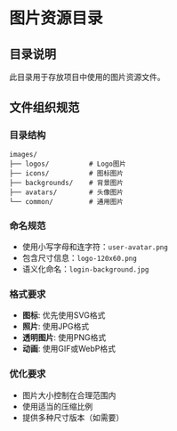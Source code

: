 # 图片资源目录

## 目录说明

此目录用于存放项目中使用的图片资源文件。

## 文件组织规范

### 目录结构

```
images/
├── logos/          # Logo图片
├── icons/          # 图标图片
├── backgrounds/    # 背景图片
├── avatars/        # 头像图片
└── common/         # 通用图片
```

### 命名规范

- 使用小写字母和连字符：`user-avatar.png`
- 包含尺寸信息：`logo-120x60.png`
- 语义化命名：`login-background.jpg`

### 格式要求

- **图标**: 优先使用SVG格式
- **照片**: 使用JPG格式
- **透明图片**: 使用PNG格式
- **动画**: 使用GIF或WebP格式

### 优化要求

- 图片大小控制在合理范围内
- 使用适当的压缩比例
- 提供多种尺寸版本（如需要）
